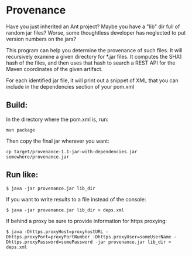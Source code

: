 Provenance
==========

Have you just inherited an Ant project? Maybe you have a "lib" dir full of random
jar files? Worse, some thoughtless developer has neglected to put version numbers on the jars?


This program can help you determine the provenance of such files. It will recursively examine
a given directory for *.jar files. It computes the SHA1 hash of the files, and then uses that
hash to search a REST API for the Maven coordinates of the given artifact.

For each identified jar file, it will print out a snippet of XML that you can include
in the dependencies section of your pom.xml

Build:
------
In the directory where the pom.xml is, run:

    mvn package
	
Then copy the final jar wherever you want:  

    cp target/provenance-1.1-jar-with-dependencies.jar  somewhere/provenance.jar

Run like:
---------

    $ java -jar provenance.jar lib_dir 	

If you want to write results to a file instead of the console:

    $ java -jar provenance.jar lib_dir > deps.xml
    	
If behind a proxy be sure to provide information for https proxying:

    $ java -Dhttps.proxyHost=proxyhostURL -Dhttps.proxyPort=proxyPortNumber -Dhttps.proxyUser=someUserName -Dhttps.proxyPassword=somePassword -jar provenance.jar lib_dir > deps.xml
